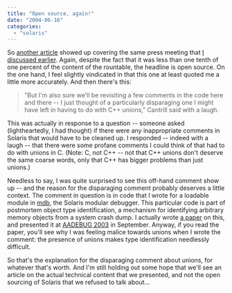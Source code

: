 ```yaml
---
title: "Open source, again!"
date: "2004-06-16"
categories: 
  - "solaris"
---
```


So [another article](http://servers.itmanagersjournal.com/servers/04/06/16/2037217.shtml?tid=73&tid=96) showed up covering the same press meeting that [I discussed earlier](http://blogs.sun.com/roller/page/bmc/20040616#open_source_p_s_dtrace). Again, despite the fact that it was less than one tenth of one percent of the content of the rountable, the headline is open source. On the one hand, I feel slightly vindicated in that this one at least quoted me a little more accurately. And then there's this:

> "But I'm also sure we'll be revisiting a few comments in the code here and there -- I just thought of a particularly disparaging one I might have left in having to do with C++ unions," Cantrill said with a laugh.

This was actually in response to a question -- someone asked (lightheartedly, I had thought) if there were any inappropriate comments in Solaris that would have to be cleaned up. I responded -- indeed with a laugh -- that there were some profane comments I could think of that had to do with unions in C. (Note: C, not C++ -- not that C++ unions don't deserve the same coarse words, only that C++ has bigger problems than just unions.)  
  
Needless to say, I was quite surprised to see this off-hand comment show up -- and the reason for the disparaging comment probably deserves a little context. The comment in question is in code that I wrote for a loadable module in [mdb](http://docs.sun.com/db/doc/806-6545?q=modular+debugger+guide&s=t), the Solaris modular debugger. This particular code is part of postmortem object type identification, a mechanism for identifying arbitrary memory objects from a system crash dump. I actually wrote [a paper](http://arxiv.org/abs/cs/0309037) on this, and presented it at [AADEBUG 2003](http://www.elis.ugent.be/aadebug2003/) in September. Anyway, if you read the paper, you'll see why I was feeling malice towards unions when I wrote the comment: the presence of unions makes type identification needlessly difficult.  
  
So that's the explanation for the disparaging comment about unions, for whatever that's worth. And I'm still holding out some hope that we'll see an article on the actual technical content that we presented, and not the open sourcing of Solaris that we refused to talk about...
